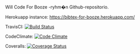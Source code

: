 Will Code For Booze -ryhm�n Github-repositorio.

Herokuapp instance: https://bibtex-for-booze.herokuapp.com/

TravisCI:
[![Build Status](https://travis-ci.org/Tyhjis/Will-Code-For-Booze.svg?branch=master)](https://travis-ci.org/Tyhjis/Will-Code-For-Booze)

CodeClimate:
[![Code Climate](https://codeclimate.com/github/Tyhjis/Will-Code-For-Booze.png)](https://codeclimate.com/github/Tyhjis/Will-Code-For-Booze)

Coveralls:
[![Coverage Status](https://coveralls.io/repos/Tyhjis/Will-Code-For-Booze/badge.png)](https://coveralls.io/r/Tyhjis/Will-Code-For-Booze)
